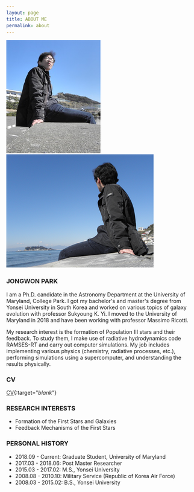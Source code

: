 ```yaml
---
layout: page
title: ABOUT ME
permalink: about 
---
```


<img src="images/about/JP.png" width="250px"/> 
<img src="images/about/JP2.png" height="300px"/>

### JONGWON PARK
I am a Ph.D. candidate in the Astronomy Department at the University of Maryland, College Park. 
I got my bachelor's and master's degree from Yonsei University in South Korea and worked on various topics of galaxy evolution with professor Sukyoung K. Yi.
I moved to the University of Maryland in 2018 and have been working with professor Massimo Ricotti.    
    
My research interest is the formation of Population III stars and their feedback. 
To study them, I make use of radiative hydrodynamics code RAMSES-RT and carry out computer simulations. 
My job includes implementing various physics (chemistry, radiative processes, etc.), performing simulations using a supercomputer, and understanding the results physically.

### CV
[CV](https://www.astro.umd.edu/~jwpark/data/CV.pdf){:target="_blank_"}

### RESEARCH INTERESTS
* Formation of the First Stars and Galaxies
* Feedback Mechanisms of the First Stars

### PERSONAL HISTORY
* 2018.09 - Current: Graduate Student, University of Maryland
* 2017.03 - 2018.06: Post Master Researcher
* 2015.03 - 2017.02: M.S., Yonsei University
* 2008.08 - 2010.10: Military Service (Republic of Korea Air Force)
* 2008.03 - 2015.02: B.S., Yonsei University

